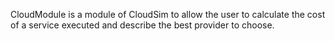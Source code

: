 CloudModule is a module of CloudSim to allow the user to calculate the cost of a service executed and describe the best provider to choose.
